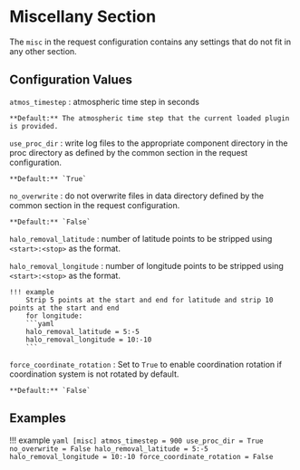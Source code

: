 # Miscellany Section

The `misc` in the request configuration contains any settings that do not fit in any other section.

## Configuration Values

`atmos_timestep`
:   atmospheric time step in seconds

    **Default:** The atmospheric time step that the current loaded plugin is provided.

`use_proc_dir`
:   write log files to the appropriate component directory in the proc directory as defined by the common section in the 
    request configuration.

    **Default:** `True`

`no_overwrite`
:   do not overwrite files in data directory defined by the common section in the request configuration.

    **Default:** `False`

`halo_removal_latitude`
:   number of latitude points to be stripped using `<start>:<stop>` as the format.

`halo_removal_longitude`
:   number of longitude points to be stripped using `<start>:<stop>` as the format.

    !!! example
        Strip 5 points at the start and end for latitude and strip 10 points at the start and end
        for longitude:
        ```yaml
        halo_removal_latitude = 5:-5
        halo_removal_longitude = 10:-10
        ```

`force_coordinate_rotation`
:   Set to `True` to enable coordination rotation if coordination system is not rotated by default.

    **Default:** `False`

## Examples

!!! example
    ```yaml
    [misc]
    atmos_timestep = 900
    use_proc_dir = True
    no_overwrite = False
    halo_removal_latitude = 5:-5
    halo_removal_longitude = 10:-10
    force_coordinate_rotation = False
    ```
